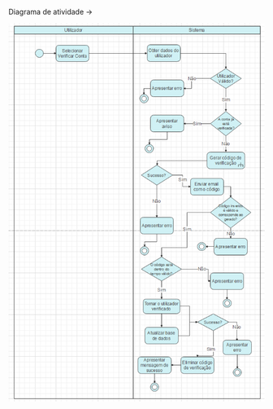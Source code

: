 Diagrama de atividade ->

![AtividadeVerificarConta.png](../../.attachments/AtividadeVerificarConta-0e16feb9-6cb0-4eeb-b902-8c83a4026154.png)